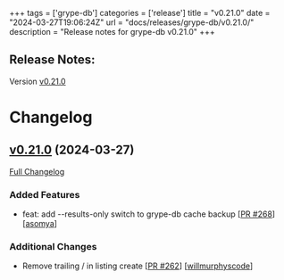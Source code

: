 +++
tags = ['grype-db']
categories = ['release']
title = "v0.21.0"
date = "2024-03-27T19:06:24Z"
url = "docs/releases/grype-db/v0.21.0/"
description = "Release notes for grype-db v0.21.0"
+++

## Release Notes:
Version [v0.21.0](https://github.com/anchore/grype-db/releases/tag/v0.21.0)

# Changelog

## [v0.21.0](https://github.com/anchore/grype-db/tree/v0.21.0) (2024-03-27)

[Full Changelog](https://github.com/anchore/grype-db/compare/v0.20.1...v0.21.0)

### Added Features

- feat: add --results-only switch to grype-db cache backup [[PR #268](https://github.com/anchore/grype-db/pull/268)] [[asomya](https://github.com/asomya)]

### Additional Changes

- Remove trailing / in listing create [[PR #262](https://github.com/anchore/grype-db/pull/262)] [[willmurphyscode](https://github.com/willmurphyscode)]

